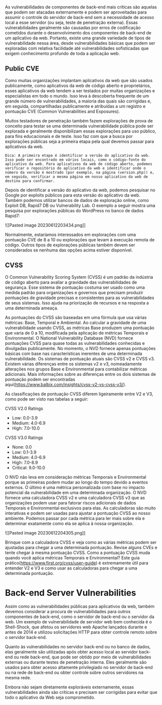 
As vulnerabilidades de componentes de back-end mais críticas são aquelas que podem ser atacadas externamente e podem ser aproveitadas para assumir o controle do servidor de back-end sem a necessidade de acesso local a esse servidor (ou seja, teste de penetração externa). Essas vulnerabilidades geralmente são causadas por erros de codificação cometidos durante o desenvolvimento dos componentes de back-end de um aplicativo da web. Portanto, existe uma grande variedade de tipos de vulnerabilidade nessa área, desde vulnerabilidades básicas que podem ser exploradas com relativa facilidade até vulnerabilidades sofisticadas que exigem conhecimento profundo de toda a aplicação web.

## Public CVE

Como muitas organizações implantam aplicativos da web que são usados ​​publicamente, como aplicativos da web de código aberto e proprietários, esses aplicativos da web tendem a ser testados por muitas organizações e especialistas em todo o mundo. Isso leva à descoberta frequente de um grande número de vulnerabilidades, a maioria das quais são corrigidas e, em seguida, compartilhadas publicamente e atribuídas a um registro e pontuação CVE (Common Vulnerabilities and Exposures).

Muitos testadores de penetração também fazem explorações de prova de conceito para testar se uma determinada vulnerabilidade pública pode ser explorada e geralmente disponibilizam essas explorações para uso público, para fins educacionais e de teste. Isso faz com que a busca por explorações públicas seja a primeira etapa pela qual devemos passar para aplicativos da web.

`Dica: A primeira etapa é identificar a versão do aplicativo da web. Isso pode ser encontrado em vários locais, como o código-fonte do aplicativo da web. Para aplicativos da web de código aberto, podemos verificar o repositório do aplicativo da web e identificar onde o número da versão é mostrado (por exemplo, na página (version.php)) e, em seguida, verificar a mesma página em nosso aplicativo da web de destino para confirmar.`

Depois de identificar a versão do aplicativo da web, podemos pesquisar no Google por exploits públicos para esta versão do aplicativo da web. Também podemos utilizar bancos de dados de exploração online, como Exploit DB, Rapid7 DB ou Vulnerability Lab. O exemplo a seguir mostra uma pesquisa por explorações públicas do WordPress no banco de dados Rapid7:

![[Pasted image 20230612203434.png]]

Normalmente, estaríamos interessados ​​em explorações com uma pontuação CVE de 8 a 10 ou explorações que levam à execução remota de código. Outros tipos de explorações públicas também devem ser considerados se nenhuma das opções acima estiver disponível.

## CVSS

O Common Vulnerability Scoring System (CVSS) é um padrão da indústria de código aberto para avaliar a gravidade das vulnerabilidades de segurança. Esse sistema de pontuação costuma ser usado como uma medida padrão para organizações e governos que precisam produzir pontuações de gravidade precisas e consistentes para as vulnerabilidades de seus sistemas. Isso ajuda na priorização de recursos e na resposta a uma determinada ameaça.

As pontuações do CVSS são baseadas em uma fórmula que usa várias métricas: Base, Temporal e Ambiental. Ao calcular a gravidade de uma vulnerabilidade usando CVSS, as métricas Base produzem uma pontuação que varia de 0 a 10, modificada pela aplicação de métricas Temporais e Environmental. O National Vulnerability Database (NVD) fornece pontuações CVSS para quase todas as vulnerabilidades conhecidas e divulgadas publicamente. No momento, o NVD fornece apenas pontuações básicas com base nas características inerentes de uma determinada vulnerabilidade. Os sistemas de pontuação atuais são CVSS v2 e CVSS v3. Existem várias diferenças entre os sistemas v2 e v3, nomeadamente alterações nos grupos Base e Environmental para contabilizar métricas adicionais. Mais informações sobre as diferenças entre os dois sistemas de pontuação podem ser encontradas aqui(https://www.balbix.com/insights/cvss-v2-vs-cvss-v3/).

As classificações de pontuação CVSS diferem ligeiramente entre V2 e V3, como pode ser visto nas tabelas a seguir:

CVSS V2.0 Ratings
- Low: 0.0-3.9
- Medium: 4.0-6.9
- High: 7.0-10.0

CVSS V3.0 Ratings
- None: 0.0
- Low: 0.1-3.9
- Medium: 4.0-6.9
- High: 7.0-8.9
- Critical: 9.0-10.0

O NVD não leva em consideração métricas Temporais e Environmental porque as primeiras podem mudar ao longo do tempo devido a eventos externos. O último é uma métrica personalizada com base no impacto potencial da vulnerabilidade em uma determinada organização. O NVD fornece uma calculadora CVSS v2 e uma calculadora CVSS v3 que as organizações podem usar para fatorar riscos adicionais de dados Temporais e Environmental exclusivos para elas. As calculadoras são muito interativas e podem ser usadas para ajustar a pontuação CVSS ao nosso ambiente. Podemos passar por cada métrica para ler mais sobre ela e determinar exatamente como ela se aplica à nossa organização.

![[Pasted image 20230612204305.png]]

Brinque com a calculadora CVSS e veja como as várias métricas podem ser ajustadas para chegar a uma determinada pontuação. Revise alguns CVEs e tente chegar à mesma pontuação CVSS. Como a pontuação CVSS muda quando você aplica métricas Temporais e Environmental? Este guia prático(https://www.first.org/cvss/user-guide) é extremamente útil para entender V2 e V3 e como usar as calculadoras para chegar a uma determinada pontuação.

# Back-end Server Vulnerabilities

Assim como as vulnerabilidades públicas para aplicativos da web, também devemos considerar a procura de vulnerabilidades para outros componentes de back-end, como o servidor de back-end ou o servidor da web. Um exemplo de vulnerabilidade de servidor web bem conhecida é o Shell-Shock, que afetou os servidores web Apache lançados durante e antes de 2014 e utilizou solicitações HTTP para obter controle remoto sobre o servidor back-end.

Quanto às vulnerabilidades no servidor back-end ou no banco de dados, elas geralmente são utilizadas após obter acesso local ao servidor back-end ou rede back-end, que pode ser obtido por meio de vulnerabilidades externas ou durante testes de penetração interna. Eles geralmente são usados ​​para obter acesso altamente privilegiado no servidor de back-end ou na rede de back-end ou obter controle sobre outros servidores na mesma rede.

Embora não sejam diretamente exploráveis ​​externamente, essas vulnerabilidades ainda são críticas e precisam ser corrigidas para evitar que todo o aplicativo da Web seja comprometido.